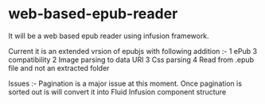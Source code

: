 web-based-epub-reader
=====================

It will be a web based epub reader using infusion framework.

Current it is an extended vrsion of epubjs with following addition :-
1 ePub 3 compatibility
2 Image parsing to data URI
3 Css parsing
4 Read from .epub file and not an extracted folder

Issues :-
Pagination is a major issue at this moment.
Once pagination is sorted out is will convert it into Fluid Infusion component structure 